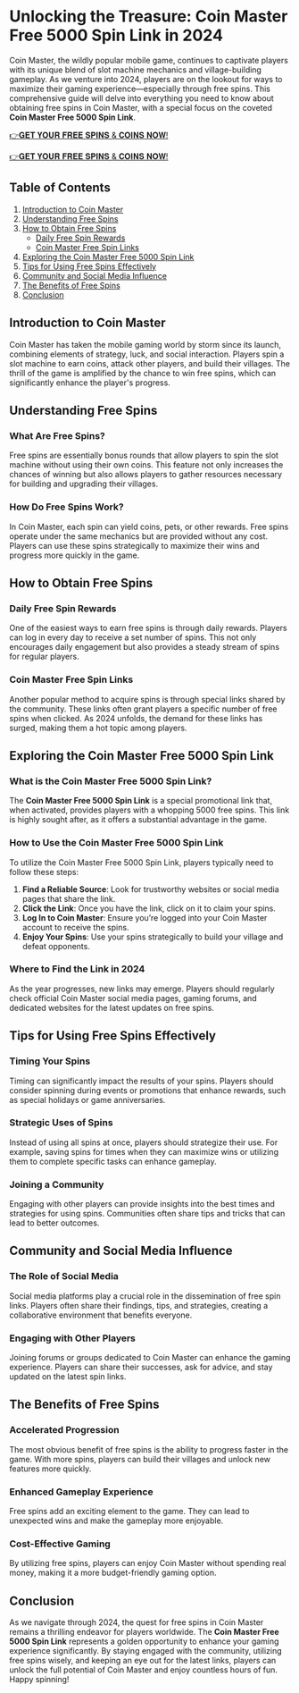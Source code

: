 # Unlocking the Treasure: Coin Master Free 5000 Spin Link in 2024

Coin Master, the wildly popular mobile game, continues to captivate players with its unique blend of slot machine mechanics and village-building gameplay. As we venture into 2024, players are on the lookout for ways to maximize their gaming experience—especially through free spins. This comprehensive guide will delve into everything you need to know about obtaining free spins in Coin Master, with a special focus on the coveted **Coin Master Free 5000 Spin Link**.

[👉𝐆𝐄𝐓 𝐘𝐎𝐔𝐑 𝐅𝐑𝐄𝐄 𝐒𝐏𝐈𝐍𝐒 & 𝐂𝐎𝐈𝐍𝐒 𝐍𝐎𝐖!](http://todaylink.site/Coinspins/)

[👉𝐆𝐄𝐓 𝐘𝐎𝐔𝐑 𝐅𝐑𝐄𝐄 𝐒𝐏𝐈𝐍𝐒 & 𝐂𝐎𝐈𝐍𝐒 𝐍𝐎𝐖!](http://todaylink.site/Coinspins/)


## Table of Contents

1. [Introduction to Coin Master](#introduction-to-coin-master)
2. [Understanding Free Spins](#understanding-free-spins)
3. [How to Obtain Free Spins](#how-to-obtain-free-spins)
   - [Daily Free Spin Rewards](#daily-free-spin-rewards)
   - [Coin Master Free Spin Links](#coin-master-free-spin-links)
4. [Exploring the Coin Master Free 5000 Spin Link](#exploring-the-coin-master-free-5000-spin-link)
5. [Tips for Using Free Spins Effectively](#tips-for-using-free-spins-effectively)
6. [Community and Social Media Influence](#community-and-social-media-influence)
7. [The Benefits of Free Spins](#the-benefits-of-free-spins)
8. [Conclusion](#conclusion)

## Introduction to Coin Master

Coin Master has taken the mobile gaming world by storm since its launch, combining elements of strategy, luck, and social interaction. Players spin a slot machine to earn coins, attack other players, and build their villages. The thrill of the game is amplified by the chance to win free spins, which can significantly enhance the player's progress.

## Understanding Free Spins

### What Are Free Spins?

Free spins are essentially bonus rounds that allow players to spin the slot machine without using their own coins. This feature not only increases the chances of winning but also allows players to gather resources necessary for building and upgrading their villages.

### How Do Free Spins Work?

In Coin Master, each spin can yield coins, pets, or other rewards. Free spins operate under the same mechanics but are provided without any cost. Players can use these spins strategically to maximize their wins and progress more quickly in the game.

## How to Obtain Free Spins

### Daily Free Spin Rewards

One of the easiest ways to earn free spins is through daily rewards. Players can log in every day to receive a set number of spins. This not only encourages daily engagement but also provides a steady stream of spins for regular players.

### Coin Master Free Spin Links

Another popular method to acquire spins is through special links shared by the community. These links often grant players a specific number of free spins when clicked. As 2024 unfolds, the demand for these links has surged, making them a hot topic among players.

## Exploring the Coin Master Free 5000 Spin Link

### What is the Coin Master Free 5000 Spin Link?

The **Coin Master Free 5000 Spin Link** is a special promotional link that, when activated, provides players with a whopping 5000 free spins. This link is highly sought after, as it offers a substantial advantage in the game.

### How to Use the Coin Master Free 5000 Spin Link

To utilize the Coin Master Free 5000 Spin Link, players typically need to follow these steps:

1. **Find a Reliable Source**: Look for trustworthy websites or social media pages that share the link.
2. **Click the Link**: Once you have the link, click on it to claim your spins.
3. **Log In to Coin Master**: Ensure you’re logged into your Coin Master account to receive the spins.
4. **Enjoy Your Spins**: Use your spins strategically to build your village and defeat opponents.

### Where to Find the Link in 2024

As the year progresses, new links may emerge. Players should regularly check official Coin Master social media pages, gaming forums, and dedicated websites for the latest updates on free spins.

## Tips for Using Free Spins Effectively

### Timing Your Spins

Timing can significantly impact the results of your spins. Players should consider spinning during events or promotions that enhance rewards, such as special holidays or game anniversaries.

### Strategic Uses of Spins

Instead of using all spins at once, players should strategize their use. For example, saving spins for times when they can maximize wins or utilizing them to complete specific tasks can enhance gameplay.

### Joining a Community

Engaging with other players can provide insights into the best times and strategies for using spins. Communities often share tips and tricks that can lead to better outcomes.

## Community and Social Media Influence

### The Role of Social Media

Social media platforms play a crucial role in the dissemination of free spin links. Players often share their findings, tips, and strategies, creating a collaborative environment that benefits everyone.

### Engaging with Other Players

Joining forums or groups dedicated to Coin Master can enhance the gaming experience. Players can share their successes, ask for advice, and stay updated on the latest spin links.

## The Benefits of Free Spins

### Accelerated Progression

The most obvious benefit of free spins is the ability to progress faster in the game. With more spins, players can build their villages and unlock new features more quickly.

### Enhanced Gameplay Experience

Free spins add an exciting element to the game. They can lead to unexpected wins and make the gameplay more enjoyable.

### Cost-Effective Gaming

By utilizing free spins, players can enjoy Coin Master without spending real money, making it a more budget-friendly gaming option.

## Conclusion

As we navigate through 2024, the quest for free spins in Coin Master remains a thrilling endeavor for players worldwide. The **Coin Master Free 5000 Spin Link** represents a golden opportunity to enhance your gaming experience significantly. By staying engaged with the community, utilizing free spins wisely, and keeping an eye out for the latest links, players can unlock the full potential of Coin Master and enjoy countless hours of fun. Happy spinning!
